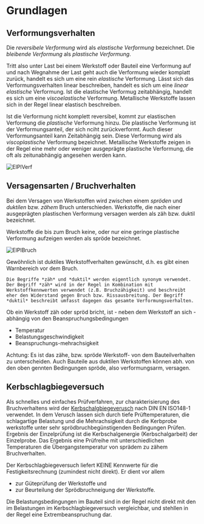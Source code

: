 # Grundlagen

## Verformungsverhalten

Die *reversibele Verformung* wird als *elastische Verformung* bezeichnet. Die *bleibende Verformung* als *plastische Verformung*. 

Tritt also unter Last bei einem Werkstoff oder Bauteil eine Verformung auf und nach Wegnahme der Last geht auch die Verformung wieder komplatt zurück, handelt es sich um eine rein *elastische* Verformung. Lässt sich das Verformungsverhalten linear beschreiben, handelt es sich um eine *linear elastische* Verformung. Ist die elastische Verformug zeitabhängig, handelt es sich um eine *viscoelastische* Verformung. Metallische Werkstoffe lassen sich in der Regel linear elastisch beschreiben.  

Ist die Verformung nicht komplett reversibel, kommt zur elastischen Verformung die *plastische* Verformung hinzu. Die plastische Verformung ist der Verformungsanteil, der sich nciht zurückverformt. Auch dieser Verformungsanteil kann Zeitabhängig sein. Diese Verformung wird als *viscoplastische* Verformung bezeichnet. Metallische Werkstoffe zeigen in der Regel eine mehr oder weniger ausgeprägte plastische Verformung, die oft als zeitunabhängig angesehen werden kann. 


![ElPlVerf](ElPlVerf.png)


## Versagensarten / Bruchverhalten

Bei dem Versagen von Werkstoffen wird zwischen einem *spröden* und *duktilen* bzw. *zähem* Bruch unterschieden. Werkstoffe, die nach einer ausgeprägten plastischen Verformung versagen werden als zäh bzw. duktil bezeichnet. 

Werkstoffe die bis zum Bruch keine, oder nur eine geringe plastische Verformung aufzeigen werden als spröde bezeichnet.

![ElPlBruch](ElPlVerf.png)

Gewöhnlich ist duktiles Werkstoffverhalten gewünscht, d.h. es gibt einen Warnbereich vor dem Bruch. 

```{note}
Die Begriffe *zäh* und *duktil* werden eigentlich synonym verwendet. Der Begriff *zäh* wird in der Regel in Kombination mit Werkstoffkennwerten verwendet (z.B. Bruchzähigkeit) und beschreibt eher den Widerstand gegen Bruch bzw. Rissausbreitung. Der Begriff *duktil* beschreibt umfasst dagegen das gesamte Verformungsverhalten. 
```

Ob ein Werkstoff zäh oder spröd bricht, ist - neben dem Werkstoff an sich -  abhängig von den Beanspruchungsbedingungen 

- Temperatur
- Belastungsgeschwindigkeit
- Beanspruchungs-mehrachsigkeit

Achtung: Es ist das zähe, bzw. spröde Werkstoff- von dem Bauteilverhalten zu unterscheiden. Auch Bauteile aus duktilen Werkstoffen können abh. von den oben gennten Bedingungen spröde, also verformungsarm, versagen.


## Kerbschlagbiegeversuch

Als schnelles und einfaches Prüfverfahren, zur charakterisierung des Bruchverhaltens wird der [Kerbschalgbiegeverusch](https://de.wikipedia.org/wiki/Kerbschlagbiegeversuch) nach DIN EN ISO148-1 verwendet. In dem Verusch lassen sich durch tiefe Prüftemperaturen, die schlagartige Belastung und die Mehrachsigkeit durch die Kerbprobe werkstoffe unter sehr sprödbruchbegünstigenden Bedingungen Prüfen. Ergebnis der Einzelprüfung ist die Kerbschalgenergie (Kerbschalgarbeit) der Einzelprobe. Das Ergebnis eine Prüfreihe mit unterschiedlichen Temperaturen die Übergangstemperatur von sprädem zu zähem Bruchverhalten. 

Der Kerbschlagbiegeversuch liefert KEINE Kennwerte für die Festigkeitsrechnung (zumindest nicht direkt).
Er dient vor allem 
- zur Güteprüfung der Werkstoffe und
- zur Beurteilung der Sprödbruchneigung der Werkstoffe.

Die Belastungsbedingungen im Bauteil sind in der Regel nicht direkt mit den im Belastungen im Kerbschlagbiegeversuch vergleichbar, und stehllen in der Regel eine Extrembeanspruchung dar.



